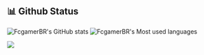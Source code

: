 

## 📊 Github Status
![FcgamerBR's GitHub stats](https://github-readme-stats.vercel.app/api?username=FcgamerBR&show_icons=true&theme=dark&include_all_commits=true&count_private=true)
![FcgamerBR's Most used languages](https://github-readme-stats.vercel.app/api/top-langs/?username=FcgamerBR&layout=compact&langs_count=7&theme=dark)

<div> 
  <a href="https://www.linkedin.com/in/fabricio-santos-2b5b86236" target="_blank"><img src="https://img.shields.io/badge/-LinkedIn-%230077B5?style=for-the-badge&logo=linkedin&logoColor=white" target="_blank"></a>
</div>

<!--![FcgamerBR's Most used languages](https://github-readme-stats.vercel.app/api/top-langs/?username=FcgamerBR&layout=compact&langs_count=7&theme=dark)
![Snake animation](https://github.com/FcgamerBR/FcgamerBR/blob/outpot/github-contribution-grid-snake.svg)
